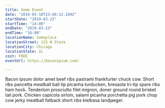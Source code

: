 ```yaml
---
title: Some Event
date: "2019-03-10T23:40:32.169Z"
startDate: "2019-03-23"
startTime: "14:00"
endDate: "2019-03-23"
endTime: "16:00"
locationName: Someplace
locationStreet: 123 N State
locationCity: Chicago
locationState: IL
cost: FREE
eventUrl: https://baconipsum.com/

---
```


Bacon ipsum dolor amet beef ribs pastrami frankfurter chuck cow. Short ribs pancetta meatball ball tip picanha turducken, bresaola tri-tip spare ribs ham hock. Tenderloin prosciutto filet mignon, doner ground round brisket tail pork. Chicken capicola sirloin, salami picanha porchetta pig pork chop cow jerky meatball fatback short ribs kielbasa landjaeger.
